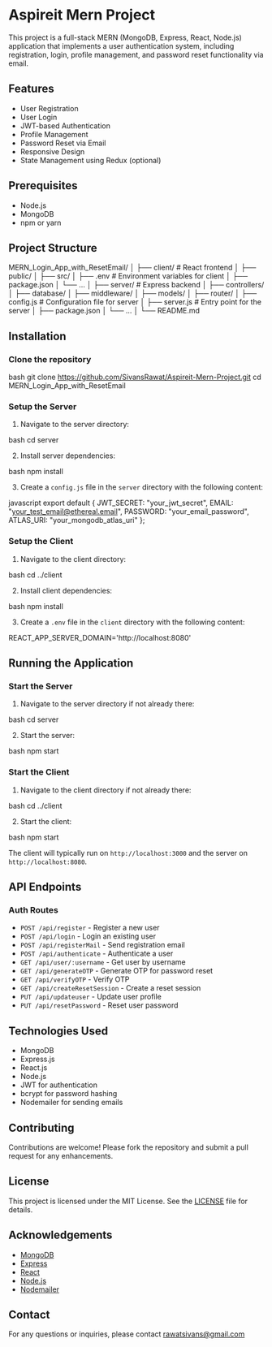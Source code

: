 # Aspireit Mern Project

This project is a full-stack MERN (MongoDB, Express, React, Node.js) application that implements a user authentication system, including registration, login, profile management, and password reset functionality via email.

## Features

- User Registration
- User Login
- JWT-based Authentication
- Profile Management
- Password Reset via Email
- Responsive Design
- State Management using Redux (optional)

## Prerequisites

- Node.js
- MongoDB
- npm or yarn

## Project Structure


MERN_Login_App_with_ResetEmail/
│
├── client/                 # React frontend
│   ├── public/
│   ├── src/
│   ├── .env                # Environment variables for client
│   ├── package.json
│   └── ...
│
├── server/                 # Express backend
│   ├── controllers/
│   ├── database/
│   ├── middleware/
│   ├── models/
│   ├── router/
│   ├── config.js           # Configuration file for server
│   ├── server.js           # Entry point for the server
│   ├── package.json
│   └── ...
│
└── README.md


## Installation

### Clone the repository

bash
git clone https://github.com/SivansRawat/Aspireit-Mern-Project.git
cd MERN_Login_App_with_ResetEmail


### Setup the Server

1. Navigate to the server directory:

bash
cd server


2. Install server dependencies:

bash
npm install


3. Create a `config.js` file in the `server` directory with the following content:

javascript
export default {
    JWT_SECRET: "your_jwt_secret",
    EMAIL: "your_test_email@ethereal.email",
    PASSWORD: "your_email_password",
    ATLAS_URI: "your_mongodb_atlas_uri"
};


### Setup the Client

1. Navigate to the client directory:

bash
cd ../client


2. Install client dependencies:

bash
npm install


3. Create a `.env` file in the `client` directory with the following content:


REACT_APP_SERVER_DOMAIN='http://localhost:8080'


## Running the Application

### Start the Server

1. Navigate to the server directory if not already there:

bash
cd server


2. Start the server:

bash
npm start


### Start the Client

1. Navigate to the client directory if not already there:

bash
cd ../client


2. Start the client:

bash
npm start


The client will typically run on `http://localhost:3000` and the server on `http://localhost:8080`.

## API Endpoints

### Auth Routes

- `POST /api/register` - Register a new user
- `POST /api/login` - Login an existing user
- `POST /api/registerMail` - Send registration email
- `POST /api/authenticate` - Authenticate a user
- `GET /api/user/:username` - Get user by username
- `GET /api/generateOTP` - Generate OTP for password reset
- `GET /api/verifyOTP` - Verify OTP
- `GET /api/createResetSession` - Create a reset session
- `PUT /api/updateuser` - Update user profile
- `PUT /api/resetPassword` - Reset user password

## Technologies Used

- MongoDB
- Express.js
- React.js
- Node.js
- JWT for authentication
- bcrypt for password hashing
- Nodemailer for sending emails

## Contributing

Contributions are welcome! Please fork the repository and submit a pull request for any enhancements.

## License

This project is licensed under the MIT License. See the [LICENSE](LICENSE) file for details.

## Acknowledgements

- [MongoDB](https://www.mongodb.com/)
- [Express](https://expressjs.com/)
- [React](https://reactjs.org/)
- [Node.js](https://nodejs.org/)
- [Nodemailer](https://nodemailer.com/)

## Contact

For any questions or inquiries, please contact [rawatsivans@gmail.com](mailto:rawatsivans@gmail.com)

